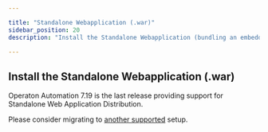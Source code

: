 ```yaml
---

title: "Standalone Webapplication (.war)"
sidebar_position: 20
description: "Install the Standalone Webapplication (bundling an embedded Process Engine) inside an Application Server like Wildfly or Tomcat."

---
```

## Install the Standalone Webapplication (.war)

Operaton Automation 7.19 is the last release providing support for Standalone Web Application Distribution.

Please consider migrating to [another supported](../introduction/downloading-operaton.md#download-the-runtime) setup.
